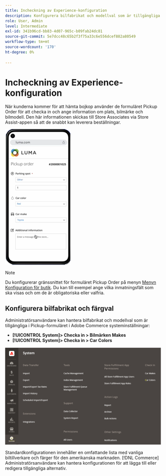 ```yaml
---
title: Incheckning av Experience-konfiguration
description: Konfigurera bilfabrikat och modellval som är tillgängliga för kunder som hämtar bilar när de fyller i beställningsformuläret.
role: User, Admin
level: Intermediate
exl-id: 341b96cd-bb83-4d07-965c-b09fab24dc81
source-git-commit: 5e7dcc48c65b2f3f75a33c6e556dcef882a80549
workflow-type: tm+mt
source-wordcount: '170'
ht-degree: 0%

---
```


# Incheckning av Experience-konfiguration

När kunderna kommer för att hämta bojkop använder de formuläret Pickup Order för att checka in och ange information om plats, bilmärke och bilmodell. Den här informationen skickas till Store Associates via Store Assist-appen så att de snabbt kan leverera beställningar.

![[!DNL Check-In Experience Car Make] och [!DNL Model] inställningar för urbside-hämtning](assets/checkin-system-settings-car-options.png)

>[!NOTE]
>
>Du konfigurerar gränssnittet för formuläret Pickup Order på menyn [Menyn Konfiguration för butik](merchant-store-configuration.md#configure-check-in-experience-interface-options). Du kan till exempel ange vilka inmatningsfält som ska visas och om de är obligatoriska eller valfria.


## Konfigurera bilfabrikat och färgval

Administratörsanvändare kan hantera bilfabrikat och modellval som är tillgängliga i Pickup-formuläret i Adobe Commerce systeminställningar:

- **[!UICONTROL System]> Checka in > Bilmärken Makes**
- **[!UICONTROL System]> Checka in > Car Colors**

![[!DNL Check-In Experience system configuration for curbside pickup]](assets/check-in-experience-system-config.png)

Standardkonfigurationen innehåller en omfattande lista med vanliga biltillverkare och färger för den amerikanska marknaden. [!DNL Commerce] Administratörsanvändare kan hantera konfigurationen för att lägga till eller redigera tillgängliga alternativ.
